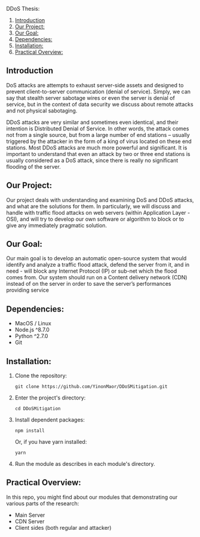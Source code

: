 DDoS Thesis:  
1. [Introduction](#introduction)  
2. [Our Project:](#our-project)  
3. [Our Goal:](#our-goal)  
4. [Dependencies:](#dependencies)  
5. [Installation:](#installation)
6. [Practical Overview:](#practical-overview)

## Introduction
DoS attacks are attempts to exhaust server-side assets and designed to prevent client-to-server communication (denial of service). Simply, we can say that stealth server sabotage wires or even the server is denial of service, but in the context of data security we discuss about remote attacks and not physical sabotaging.  

DDoS attacks are very similar and sometimes even identical, and their intention is Distributed Denial of Service. In other words, the attack comes not from a single source, but from a large number of end stations – usually triggered by the attacker in the form of a king of virus located on these end stations. Most DDoS attacks are much more powerful and significant. It is important to understand that even an attack by two or three end stations is usually considered as a DoS attack, since there is really no significant flooding of the server.

## Our Project:
Our project deals with understanding and examining DoS and DDoS attacks, and what are the solutions for them. In particularly, we will discuss and handle with traffic flood attacks on web servers (within Application Layer - OSI), and will try to develop our own software or algorithm to block or to give any immediately pragmatic solution.


## Our Goal:
Our main goal is to develop an automatic open-source system that would identify and analyze a traffic flood attack, defend the server from it, and in need - will block any Internet Protocol (IP) or sub-net which the flood comes from. Our system should run on a Content delivery network (CDN) instead of on the server in order to save the server’s performances providing service

## Dependencies:
* MacOS / Linux
* Node.js ^8.7.0
* Python ^2.7.0
* Git

## Installation:
1. Clone the repository:  
    ```
    git clone https://github.com/YinonMaor/DDoSMitigation.git
    ```
2. Enter the project's directory:
    ```
    cd DDoSMitigation
    ```
3. Install dependent packages:
    ```
    npm install
    ```
    Or, if you have yarn installed:
    ```
    yarn
    ```
4. Run the module as describes in each module's directory.

## Practical Overview:
In this repo, you might find about our modules that demonstrating our various parts of the research:  
* Main Server
* CDN Server
* Client sides (both regular and attacker)